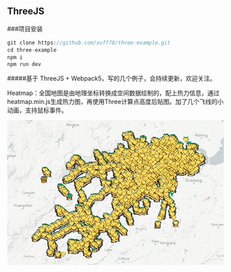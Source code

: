 ## ThreeJS 
###项目安装
```javascript
git clone https://github.com/xuff78/three-example.git
cd three-example
npm i
npm run dev
```
#####基于 ThreeJS + Webpack5，写的几个例子，会持续更新，欢迎关注。

Heatmap：全国地图是由地理坐标转换成空间数据绘制的，配上热力信息，通过heatmap.min.js生成热力图，再使用Three计算点高度后贴图。加了几个飞线的小动画，支持鼠标事件。

![avatar](https://github.com/xuff78/draw-on-map/blob/master/public/pic/mass.png?raw=true)

